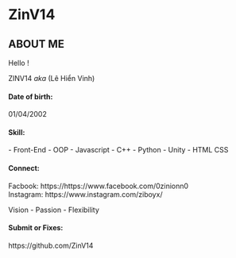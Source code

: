 <!DOCTYPE html>
<html>
<head>
	<meta charset="utf-8"/>
</head>
<body>
<h1 id="templateh1">ZinV14</h1>
<h2>ABOUT ME</h2>

<p>Hello !</p>

<p>ZINV14 <em>aka</em> (Lê Hiển Vinh)</p>

<h4 id="date">Date of birth:</h4>
<p>01/04/2002</p>

<h4 id="skill:">Skill:</h4>
<p>
- Front-End
- OOP
- Javascript
- C++
- Python
- Unity
- HTML CSS
	
<h4 id="connect:">Connect:</h4>	
<p>Facbook: https://https://www.facebook.com/0zinionn0
<br>Instagram: https://www.instagram.com/ziboyx/
</p>
	
<p>Vision - Passion - Flexibility</p>

<h4 id="submitbugsorfixes:">Submit or Fixes:</h4>

<p>https://github.com/ZinV14</p>

</body>
</html>
